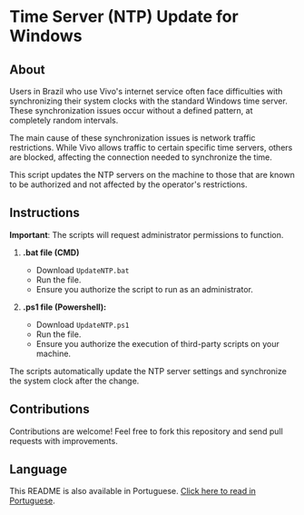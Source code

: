 # Time Server (NTP) Update for Windows

## About
Users in Brazil who use Vivo's internet service often face difficulties with synchronizing their system clocks with the standard Windows time server. These synchronization issues occur without a defined pattern, at completely random intervals.

The main cause of these synchronization issues is network traffic restrictions. While Vivo allows traffic to certain specific time servers, others are blocked, affecting the connection needed to synchronize the time.

This script updates the NTP servers on the machine to those that are known to be authorized and not affected by the operator's restrictions.

## Instructions
**Important**: The scripts will request administrator permissions to function.

1. **.bat file (CMD)**
    - Download `UpdateNTP.bat`
    - Run the file.
    - Ensure you authorize the script to run as an administrator.

2. **.ps1 file (Powershell):**
    - Download `UpdateNTP.ps1`
    - Run the file.
    - Ensure you authorize the execution of third-party scripts on your machine.

The scripts automatically update the NTP server settings and synchronize the system clock after the change.

## Contributions
Contributions are welcome! Feel free to fork this repository and send pull requests with improvements.

## Language
This README is also available in Portuguese. [Click here to read in Portuguese](README.pt.md).
